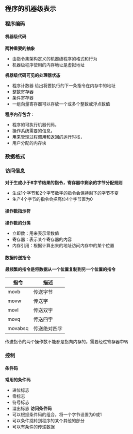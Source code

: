 ## 程序的机器级表示
### 程序编码
#### 机器级代码
**两种重要的抽象**

- 由指令集架构定义的机器级程序的格式和行为
- 机器级程序使用的内存地址是虚拟地址

**机器级代码可见的处理器状态**

- 程序计数器 给出将要执行的下一条指令在内存中的地址
- 整数寄存器
- 条件寄存器
- 一组向量寄存器可以存放一个或多个整数或浮点数值

**程序内存包含**：

- 程序的可执行机器代码，
- 操作系统需要的信息，
- 用来管理过程调用和返回的运行时栈，
- 用户分配的内存块

### 数据格式

### 访问信息

**对于生成小于8字节结果的指令，寄存器中剩余的字节分配规则**
- 生成1个字节和2个字节数字的指令会保持剩下的字节不变
- 生产4个字节的指令会把高位4个字节置为0
#### 操作数指示符
**操作数的分类**
- 立即数：用来表示常数值
- 寄存器：表示某个寄存器的内容
- 内存引用：根据计算出来的地址访问内存中的某个位置


#### 数据传送指令

**最频繁的指令是将数据从一个位置复制到另一个位置的指令**

指令 |描述
---|---
movb| 传送字节
movw| 传送字
movl|传送双字
movq|传送四字
movabsq|传送绝对四字
传送指令的两个操作数不能都是指向内存的，需要经过寄存器中转



### 控制
#### 条件码

**常用的条件码**
- 进位标志
- 零标志
- 符号标志
- 溢出标志
**访问条件码**
- 可以根据条件码的组合，将一个字节设置为0或1
- 可以条件跳转到程序的某个其他的部分
- 可以有条件的传递数据

